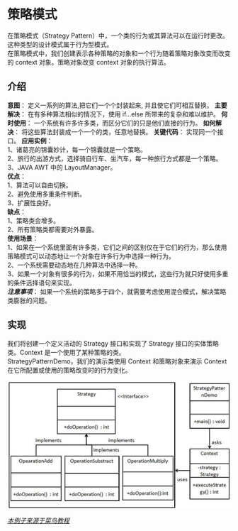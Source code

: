 # 策略模式  
在策略模式（Strategy Pattern）中，一个类的行为或其算法可以在运行时更改。这种类型的设计模式属于行为型模式。  
在策略模式中，我们创建表示各种策略的对象和一个行为随着策略对象改变而改变的 context 对象。策略对象改变 context 对象的执行算法。
## 介绍     
__意图__：
定义一系列的算法,把它们一个个封装起来, 并且使它们可相互替换。
__主要解决__：
在有多种算法相似的情况下，使用 if...else 所带来的复杂和难以维护。
__何时使用__：
一个系统有许多许多类，而区分它们的只是他们直接的行为。
__如何解决__：
将这些算法封装成一个一个的类，任意地替换。
__关键代码__：
实现同一个接口。
__应用实例__：   
1、诸葛亮的锦囊妙计，每一个锦囊就是一个策略。   
2、旅行的出游方式，选择骑自行车、坐汽车，每一种旅行方式都是一个策略。   
3、JAVA AWT 中的 LayoutManager。  
__优点__：   
1、算法可以自由切换。  
2、避免使用多重条件判断。   
3、扩展性良好。  
__缺点__：   
  1、策略类会增多。   
  2、所有策略类都需要对外暴露。  
__使用场景__：   
1、如果在一个系统里面有许多类，它们之间的区别仅在于它们的行为，那么使用策略模式可以动态地让一个对象在许多行为中选择一种行为。   
2、一个系统需要动态地在几种算法中选择一种。    
3、如果一个对象有很多的行为，如果不用恰当的模式，这些行为就只好使用多重的条件选择语句来实现。  
___注意事项___：
如果一个系统的策略多于四个，就需要考虑使用混合模式，解决策略类膨胀的问题。
## 实现  
我们将创建一个定义活动的 Strategy 接口和实现了 Strategy 接口的实体策略类。Context 是一个使用了某种策略的类。  
StrategyPatternDemo，我们的演示类使用 Context 和策略对象来演示 Context 在它所配置或使用的策略改变时的行为变化。    

![策略模式的 UML 图](https://github.com/d470969047h/learn/blob/master/learn-designPattern/src/main/java/com/daihui/strategy/resources/strategy_pattern_uml_diagram.jpg)

_[本例子来源于菜鸟教程](http://www.runoob.com/design-pattern/strategy-pattern.html "本例子来源于菜鸟教程")_